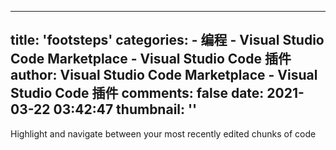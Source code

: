 
---
title: 'footsteps'
categories: 
    - 编程
    - Visual Studio Code Marketplace - Visual Studio Code 插件
author: Visual Studio Code Marketplace - Visual Studio Code 插件
comments: false
date: 2021-03-22 03:42:47
thumbnail: ''
---

<div>   
Highlight and navigate between your most recently edited chunks of code  
</div>
            